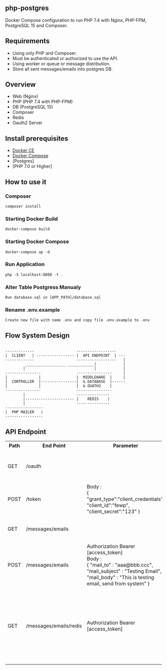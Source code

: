 ## php-postgres
Docker Compose configuration to run PHP 7.4 with Nginx, PHP-FPM, PostgreSQL 15 and Composer.

##  Requirements
* Using only PHP and Composer.
* Must be authenticated or authorized to use the API.
* Using worker or queue or message distribution.
* Store all sent messages/emails into postgres DB.

## Overview
* Web (Nginx)
* PHP (PHP 7.4 with PHP-FPM)
* DB (PostgreSQL 15)
* Composer
* Redis
* Oauth2 Server

## Install prerequisites
* [Docker CE](https://docs.docker.com/engine/installation/)
* [Docker Compose](https://docs.docker.com/compose/install)
* [Postgres]
* [PHP 7.0 or Higher]

## How to use it
### Composer
    composer install
    
### Starting Docker Build
    docker-compose build

### Starting Docker Compose
    docker-compose up -d

### Run Application
    php -S localhost:8080 -t .

### Alter Table Postgress Manualy
    Run database.sql in [APP_PATH]/database.sql

### Rename .env.example
    Create new file with name .env and copy file .env.example to .env


## Flow System Design
```

-------------                   ------------------    
|  CLIENT   | ----------------- |  API ENDPOINT  | ---
-------------                   ------------------   |
         __________________ ____________|            |
        |                               |            |
----------------                ----------------     |
|              |                |  MIDDLEWARE  |     |
|  CONTROLLER  |----------------|  & DATABASE  |------
|              |                |  & OUATH2    |
----------------                ----------------
        |                       ---------------
        |---------------------- |    REDIS    |
        |                       ---------------
-----------------       
|  PHP MAILER   | 
-----------------

```

## API Endpoint
<table>
  <tr>
    <th>Path</th>
    <th>End Point</th>
    <th>Parameter</th>
    <th>Controller</th>
    <th>Function</th>
    <th>Description</th>
  </tr>
  <tr>
    <td>GET</td>
    <td>/oauth</td>
    <td></td>
    <td>OauthClientController</td>
    <td>retrieve</td>
    <td>Get All list oauth_client table (without middleware)</td>
  </tr>
  <tr>
    <td>POST</td>
    <td>/token</td>
    <td> 
    Body : <br>
    {
        "grant_type":"client_credentials",
        "client_id":"fewp",
        "client_secret":"123"
    }
    </td>
    <td>TokenController</td>
    <td></td>
    <td>Generate Token</td>
  </tr>
  <tr>
    <td>GET</td>
    <td>/messages/emails</td>
    <td></td>
    <td>EmailController</td>
    <td>retrieve</td>
    <td>Retrieve Email Log (with middleware)</td>
  </tr>
  <tr>
    <td>POST</td>
    <td>/messages/emails</td>
    <td>
    Authorization Bearer [access_token] <br>
    Body : <br>
    {
        "mail_to" : "aaa@bbb.ccc",
        "mail_subject" : "Testing Email",
        "mail_body" : "This is testing email, send from system"
    }
    </td>
    <td>EmailController</td>
    <td>create</td>
    <td>Send Email & Save Database (with middleware)</td>
  </tr>
  <tr>
    <td>GET</td>
    <td>/messages/emails/redis</td>
    <td>
        Authorization Bearer [access_token]
    </td>
    <td>WorkerController</td>
    <td></td>
    <td>Retrieve email log and check if saved in cache. if saved in cache then get from chace. If not then query from database.</td>
  </tr>
</table>